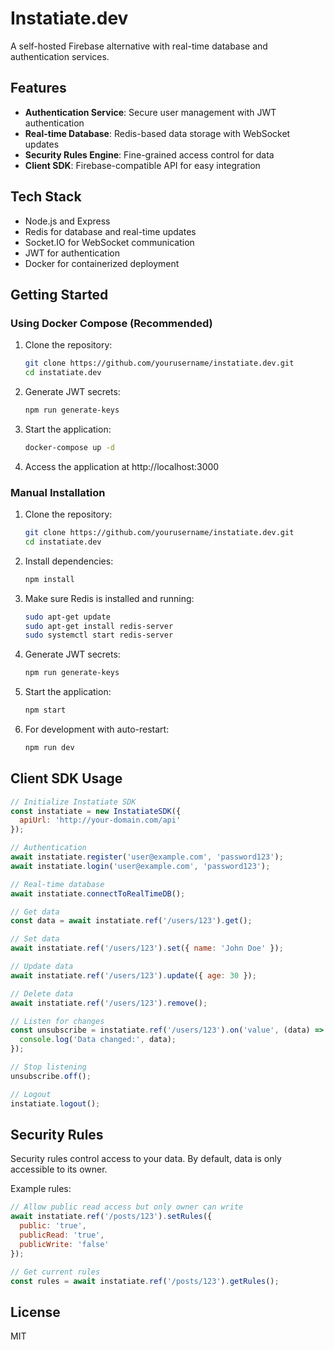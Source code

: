 # Instatiate.dev

A self-hosted Firebase alternative with real-time database and authentication services.

## Features

- **Authentication Service**: Secure user management with JWT authentication
- **Real-time Database**: Redis-based data storage with WebSocket updates
- **Security Rules Engine**: Fine-grained access control for data
- **Client SDK**: Firebase-compatible API for easy integration

## Tech Stack

- Node.js and Express
- Redis for database and real-time updates
- Socket.IO for WebSocket communication
- JWT for authentication
- Docker for containerized deployment

## Getting Started

### Using Docker Compose (Recommended)

1. Clone the repository:
   ```bash
   git clone https://github.com/yourusername/instatiate.dev.git
   cd instatiate.dev
   ```

2. Generate JWT secrets:
   ```bash
   npm run generate-keys
   ```

3. Start the application:
   ```bash
   docker-compose up -d
   ```

4. Access the application at http://localhost:3000

### Manual Installation

1. Clone the repository:
   ```bash
   git clone https://github.com/yourusername/instatiate.dev.git
   cd instatiate.dev
   ```

2. Install dependencies:
   ```bash
   npm install
   ```

3. Make sure Redis is installed and running:
   ```bash
   sudo apt-get update
   sudo apt-get install redis-server
   sudo systemctl start redis-server
   ```

4. Generate JWT secrets:
   ```bash
   npm run generate-keys
   ```

5. Start the application:
   ```bash
   npm start
   ```

6. For development with auto-restart:
   ```bash
   npm run dev
   ```

## Client SDK Usage

```javascript
// Initialize Instatiate SDK
const instatiate = new InstatiateSDK({
  apiUrl: 'http://your-domain.com/api'
});

// Authentication
await instatiate.register('user@example.com', 'password123');
await instatiate.login('user@example.com', 'password123');

// Real-time database
await instatiate.connectToRealTimeDB();

// Get data
const data = await instatiate.ref('/users/123').get();

// Set data
await instatiate.ref('/users/123').set({ name: 'John Doe' });

// Update data
await instatiate.ref('/users/123').update({ age: 30 });

// Delete data
await instatiate.ref('/users/123').remove();

// Listen for changes
const unsubscribe = instatiate.ref('/users/123').on('value', (data) => {
  console.log('Data changed:', data);
});

// Stop listening
unsubscribe.off();

// Logout
instatiate.logout();
```

## Security Rules

Security rules control access to your data. By default, data is only accessible to its owner.

Example rules:

```javascript
// Allow public read access but only owner can write
await instatiate.ref('/posts/123').setRules({
  public: 'true',
  publicRead: 'true',
  publicWrite: 'false'
});

// Get current rules
const rules = await instatiate.ref('/posts/123').getRules();
```

## License

MIT
